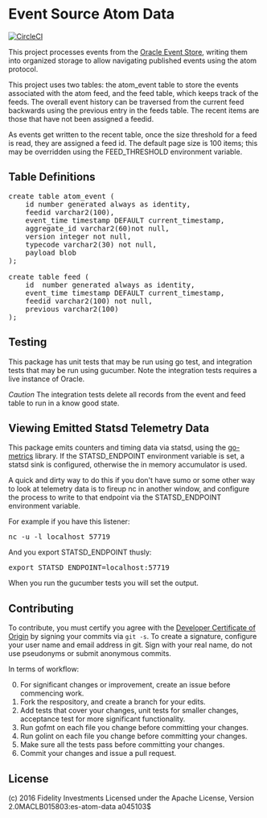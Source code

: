 # Event Source Atom Data

[![CircleCI](https://circleci.com/gh/xtracdev/es-atom-data.svg?style=svg)](https://circleci.com/gh/xtracdev/es-atom-data)

This project processes events from the [Oracle Event Store](https://github.com/xtracdev/oraeventstore),
writing them into organized storage to allow navigating published events
using the atom protocol.

This project uses two tables: the atom_event table to store the events
associated with the atom feed, and the feed table, which keeps track of the 
feeds. The overall event history can be traversed from the current feed
backwards using the previous entry in the feeds table. The recent items
are those that have not been assigned a feedid.

As events get written to the recent table, once the size threshold for a feed is read,
they are assigned a feed id. The default page size is 100 items; this may be
overridden using the FEED_THRESHOLD environment variable.

## Table Definitions

<pre>
create table atom_event (
    id number generated always as identity,
    feedid varchar2(100),
    event_time timestamp DEFAULT current_timestamp,
    aggregate_id varchar2(60)not null,
    version integer not null,
    typecode varchar2(30) not null,
    payload blob
);

create table feed (
    id  number generated always as identity,
    event_time timestamp DEFAULT current_timestamp,
    feedid varchar2(100) not null,
    previous varchar2(100)
);
</pre>

## Testing

This package has unit tests that may be run using go test, and integration
tests that may be run using gucumber. Note the integration tests requires
a live instance of Oracle.

*Caution* The integration tests delete all records from the event and 
feed table to run in a know good state.

## Viewing Emitted Statsd Telemetry Data

This package emits counters and timing data via statsd, using the
[go-metrics](https://github.com/armon/go-metrics) library. If the
STATSD_ENDPOINT environment variable is set, a statsd sink is 
configured, otherwise the in memory accumulator is used.

A quick and dirty way to do this if you don't have sumo or some other way to look
at telemetry data is to fireup nc in another window, and configure the 
process to write to that endpoint via the STATSD_ENDPOINT environment 
variable.

For example if you have this listener:

<pre>
nc -u -l localhost 57719
</pre>

And you export STATSD_ENDPOINT thusly:

<pre>
export STATSD_ENDPOINT=localhost:57719
</pre>

When you run the gucumber tests you will set the output.

## Contributing

To contribute, you must certify you agree with the [Developer Certificate of Origin](http://developercertificate.org/)
by signing your commits via `git -s`. To create a signature, configure your user name and email address in git.
Sign with your real name, do not use pseudonyms or submit anonymous commits.


In terms of workflow:

0. For significant changes or improvement, create an issue before commencing work.
1. Fork the respository, and create a branch for your edits.
2. Add tests that cover your changes, unit tests for smaller changes, acceptance test
for more significant functionality.
3. Run gofmt on each file you change before committing your changes.
4. Run golint on each file you change before committing your changes.
5. Make sure all the tests pass before committing your changes.
6. Commit your changes and issue a pull request.

## License

(c) 2016 Fidelity Investments
Licensed under the Apache License, Version 2.0MACLB015803:es-atom-data a045103$ 